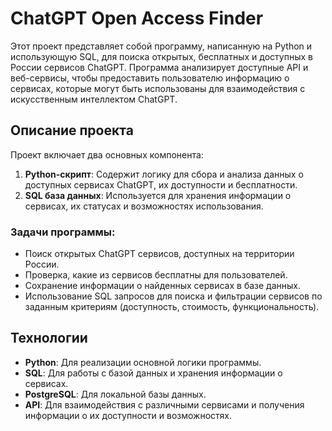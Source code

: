 # ChatGPT Open Access Finder

Этот проект представляет собой программу, написанную на Python и использующую SQL, для поиска открытых, бесплатных и доступных в России сервисов ChatGPT. Программа анализирует доступные API и веб-сервисы, чтобы предоставить пользователю информацию о сервисах, которые могут быть использованы для взаимодействия с искусственным интеллектом ChatGPT.

## Описание проекта

Проект включает два основных компонента:

1. **Python-скрипт**: Содержит логику для сбора и анализа данных о доступных сервисах ChatGPT, их доступности и бесплатности.
2. **SQL база данных**: Используется для хранения информации о сервисах, их статусах и возможностях использования.

### Задачи программы:
- Поиск открытых ChatGPT сервисов, доступных на территории России.
- Проверка, какие из сервисов бесплатны для пользователей.
- Сохранение информации о найденных сервисах в базе данных.
- Использование SQL запросов для поиска и фильтрации сервисов по заданным критериям (доступность, стоимость, функциональность).

## Технологии

- **Python**: Для реализации основной логики программы.
- **SQL**: Для работы с базой данных и хранения информации о сервисах.
- **PostgreSQL**: Для локальной базы данных.
- **API**: Для взаимодействия с различными сервисами и получения информации о их доступности и возможностях.
